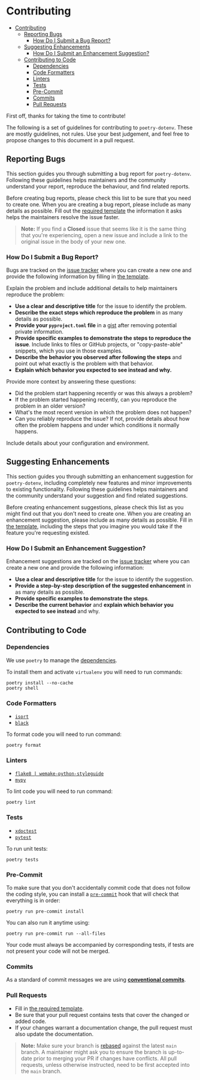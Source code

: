 # Contributing

- [Contributing](#contributing)
  - [Reporting Bugs](#reporting-bugs)
    - [How Do I Submit a Bug Report?](#how-do-i-submit-a-bug-report)
  - [Suggesting Enhancements](#suggesting-enhancements)
    - [How Do I Submit an Enhancement Suggestion?](#how-do-i-submit-an-enhancement-suggestion)
  - [Contributing to Code](#contributing-to-code)
    - [Dependencies](#dependencies)
    - [Code Formatters](#code-formatters)
    - [Linters](#linters)
    - [Tests](#tests)
    - [Pre-Commit](#pre-commit)
    - [Commits](#commits)
    - [Pull Requests](#pull-requests)

First off, thanks for taking the time to contribute!

The following is a set of guidelines for contributing to `poetry-dotenv`. These are mostly
guidelines, not rules. Use your best judgement, and feel free to propose changes to this document
in a pull request.

## Reporting Bugs

This section guides you through submitting a bug report for `poetry-dotenv`. Following these
guidelines helps maintainers and the community understand your report, reproduce the behaviour,
and find related reports.

Before creating bug reports, please check this list to be sure that you need to create one. When you
are creating a bug report, please include as many details as possible. Fill out
the [required template][bug_report] the information it asks helps the maintainers resolve the issue
faster.

> **Note:** If you find a **Closed** issue that seems like it is the same thing that you're
> experiencing, open a new issue and include a link to the original issue in the body of your new
> one.

### How Do I Submit a Bug Report?

Bugs are tracked on the [issue tracker][issues] where you can create a new one and provide
the following information by filling in [the template][bug_report].

Explain the problem and include additional details to help maintainers reproduce the problem:

- **Use a clear and descriptive title** for the issue to identify the problem.
- **Describe the exact steps which reproduce the problem** in as many details as possible.
- **Provide your `pyproject.toml` file** in a [gist][gist] after removing
  potential private information.
- **Provide specific examples to demonstrate the steps to reproduce the issue**. Include links to
  files or GitHub projects, or "copy-paste-able" snippets, which you use in those examples.
- **Describe the behavior you observed after following the steps** and point out what exactly is the
  problem with that behavior.
- **Explain which behavior you expected to see instead and why.**

Provide more context by answering these questions:

- Did the problem start happening recently or was this always a problem?
- If the problem started happening recently, can you reproduce the problem in an older version?
- What's the most recent version in which the problem does not happen?
- Can you reliably reproduce the issue? If not, provide details about how often the problem happens
  and under which conditions it normally happens.

Include details about your configuration and environment.

## Suggesting Enhancements

This section guides you through submitting an enhancement suggestion for `poetry-dotenv`, including
completely new features and minor improvements to existing functionality. Following these guidelines
helps maintainers and the community understand your suggestion and find related suggestions.

Before creating enhancement suggestions, please check this list as you might find out that you don't
need to create one. When you are creating an enhancement suggestion, please include as many details
as possible. Fill in [the template][feature_request], including the steps that you imagine you would
take if the feature you're requesting existed.

### How Do I Submit an Enhancement Suggestion?

Enhancement suggestions are tracked on the [issue tracker][issues] where you can create a new one
and provide the following information:

- **Use a clear and descriptive title** for the issue to identify the suggestion.
- **Provide a step-by-step description of the suggested enhancement** in as many details as
  possible.
- **Provide specific examples to demonstrate the steps**.
- **Describe the current behavior** and **explain which behavior you expected to see instead** and
  why.

## Contributing to Code

### Dependencies

We use `poetry` to manage the [dependencies][poetry].

To install them and activate `virtualenv` you will need to run commands:

```shell
poetry install --no-cache
poetry shell
```

### Code Formatters

- [`isort`][isort]
- [`black`][black]

To format code you will need to run command:

```shell
poetry format
```

### Linters

- [`flake8 | wemake-python-styleguide`][styleguide]
- [`mypy`][mypy]

To lint code you will need to run command:

```shell
poetry lint
```

### Tests

- [`xdoctest`][xdoctest]
- [`pytest`][pytest]

To run unit tests:

```shell
poetry tests
```

### Pre-Commit

To make sure that you don't accidentally commit code that does not follow the coding style, you can
install a [`pre-commit`][pre-commit] hook that will check that everything is in order:

```shell
poetry run pre-commit install
```

You can also run it anytime using:

```shell
poetry run pre-commit run --all-files
```

Your code must always be accompanied by corresponding tests, if tests are not present your code will
not be merged.

### Commits

As a standard of commit messages we are using **[conventional commits][commits]**.

### Pull Requests

- Fill in [the required template][pull_request_template].
- Be sure that your pull request contains tests that cover the changed or added code.
- If your changes warrant a documentation change, the pull request must also update the
  documentation.

> **Note:** Make sure your branch is [rebased][rebased] against the latest `main` branch. A
> maintainer might ask you to ensure the branch is up-to-date
> prior to merging your PR if changes have conflicts. All pull requests, unless otherwise
> instructed, need to be first accepted into the `main` branch.

[bug_report]: https://github.com/volopivoshenko/poetry-dotenv/blob/main/.github/ISSUE_TEMPLATE/bug_report.md

[issues]: https://github.com/volopivoshenko/poetry-dotenv/issues

[gist]: https://gist.github.com

[feature_request]: https://github.com/volopivoshenko/poetry-dotenv/blob/main/.github/ISSUE_TEMPLATE/feature_request.md

[poetry]: https://github.com/python-poetry/poetry

[isort]: https://github.com/PyCQA/isort

[black]: https://github.com/psf/black

[styleguide]: https://github.com/wemake-services/wemake-python-styleguide

[mypy]: https://github.com/python/mypy

[xdoctest]: https://github.com/Erotemic/xdoctest

[pytest]: https://github.com/pytest-dev/pytest

[pre-commit]: https://pre-commit.com

[commits]: https://www.conventionalcommits.org/en/v1.0.0/

[pull_request_template]: https://github.com/volopivoshenko/poetry-dotenv/blob/main/.github/PULL_REQUEST_TEMPLATE.md

[rebased]: https://docs.github.com/en/free-pro-team@latest/github/using-git/about-git-rebase
